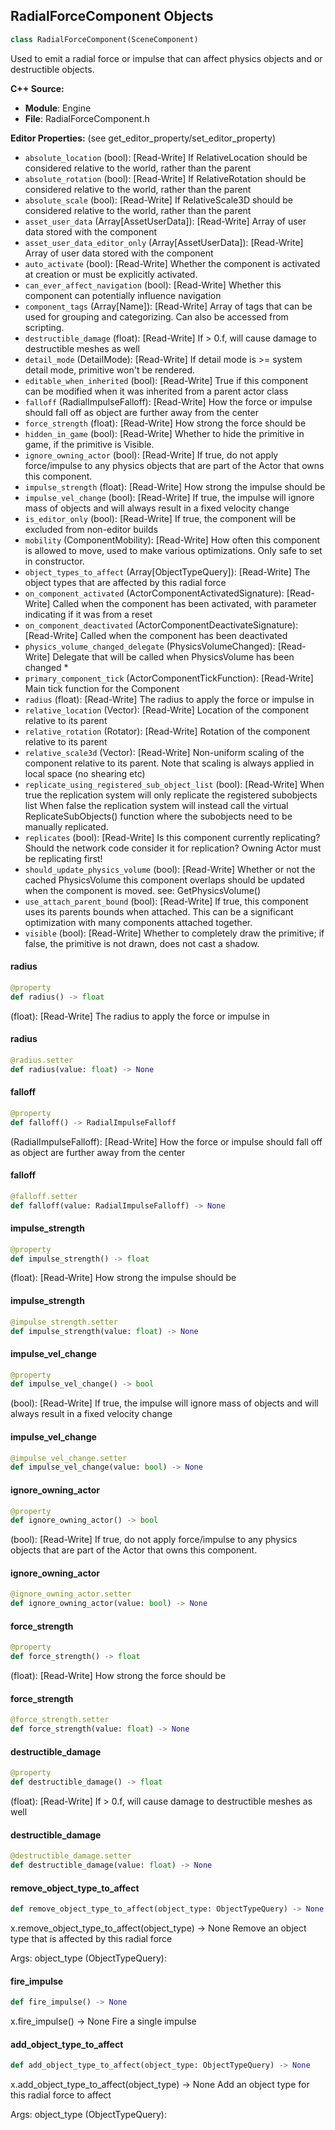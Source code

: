 ## RadialForceComponent Objects

```python
class RadialForceComponent(SceneComponent)
```

Used to emit a radial force or impulse that can affect physics objects and or destructible objects.

**C++ Source:**

- **Module**: Engine
- **File**: RadialForceComponent.h

**Editor Properties:** (see get_editor_property/set_editor_property)

- ``absolute_location`` (bool):  [Read-Write] If RelativeLocation should be considered relative to the world, rather than the parent
- ``absolute_rotation`` (bool):  [Read-Write] If RelativeRotation should be considered relative to the world, rather than the parent
- ``absolute_scale`` (bool):  [Read-Write] If RelativeScale3D should be considered relative to the world, rather than the parent
- ``asset_user_data`` (Array[AssetUserData]):  [Read-Write] Array of user data stored with the component
- ``asset_user_data_editor_only`` (Array[AssetUserData]):  [Read-Write] Array of user data stored with the component
- ``auto_activate`` (bool):  [Read-Write] Whether the component is activated at creation or must be explicitly activated.
- ``can_ever_affect_navigation`` (bool):  [Read-Write] Whether this component can potentially influence navigation
- ``component_tags`` (Array[Name]):  [Read-Write] Array of tags that can be used for grouping and categorizing. Can also be accessed from scripting.
- ``destructible_damage`` (float):  [Read-Write] If > 0.f, will cause damage to destructible meshes as well
- ``detail_mode`` (DetailMode):  [Read-Write] If detail mode is >= system detail mode, primitive won't be rendered.
- ``editable_when_inherited`` (bool):  [Read-Write] True if this component can be modified when it was inherited from a parent actor class
- ``falloff`` (RadialImpulseFalloff):  [Read-Write] How the force or impulse should fall off as object are further away from the center
- ``force_strength`` (float):  [Read-Write] How strong the force should be
- ``hidden_in_game`` (bool):  [Read-Write] Whether to hide the primitive in game, if the primitive is Visible.
- ``ignore_owning_actor`` (bool):  [Read-Write] If true, do not apply force/impulse to any physics objects that are part of the Actor that owns this component.
- ``impulse_strength`` (float):  [Read-Write] How strong the impulse should be
- ``impulse_vel_change`` (bool):  [Read-Write] If true, the impulse will ignore mass of objects and will always result in a fixed velocity change
- ``is_editor_only`` (bool):  [Read-Write] If true, the component will be excluded from non-editor builds
- ``mobility`` (ComponentMobility):  [Read-Write] How often this component is allowed to move, used to make various optimizations. Only safe to set in constructor.
- ``object_types_to_affect`` (Array[ObjectTypeQuery]):  [Read-Write] The object types that are affected by this radial force
- ``on_component_activated`` (ActorComponentActivatedSignature):  [Read-Write] Called when the component has been activated, with parameter indicating if it was from a reset
- ``on_component_deactivated`` (ActorComponentDeactivateSignature):  [Read-Write] Called when the component has been deactivated
- ``physics_volume_changed_delegate`` (PhysicsVolumeChanged):  [Read-Write] Delegate that will be called when PhysicsVolume has been changed *
- ``primary_component_tick`` (ActorComponentTickFunction):  [Read-Write] Main tick function for the Component
- ``radius`` (float):  [Read-Write] The radius to apply the force or impulse in
- ``relative_location`` (Vector):  [Read-Write] Location of the component relative to its parent
- ``relative_rotation`` (Rotator):  [Read-Write] Rotation of the component relative to its parent
- ``relative_scale3d`` (Vector):  [Read-Write] Non-uniform scaling of the component relative to its parent.
  Note that scaling is always applied in local space (no shearing etc)
- ``replicate_using_registered_sub_object_list`` (bool):  [Read-Write] When true the replication system will only replicate the registered subobjects list
  When false the replication system will instead call the virtual ReplicateSubObjects() function where the subobjects need to be manually replicated.
- ``replicates`` (bool):  [Read-Write] Is this component currently replicating? Should the network code consider it for replication? Owning Actor must be replicating first!
- ``should_update_physics_volume`` (bool):  [Read-Write] Whether or not the cached PhysicsVolume this component overlaps should be updated when the component is moved.
  see: GetPhysicsVolume()
- ``use_attach_parent_bound`` (bool):  [Read-Write] If true, this component uses its parents bounds when attached.
  This can be a significant optimization with many components attached together.
- ``visible`` (bool):  [Read-Write] Whether to completely draw the primitive; if false, the primitive is not drawn, does not cast a shadow.

<a id="unreal.RadialForceComponent.radius"></a>

#### radius

```python
@property
def radius() -> float
```

(float):  [Read-Write] The radius to apply the force or impulse in

<a id="unreal.RadialForceComponent.radius"></a>

#### radius

```python
@radius.setter
def radius(value: float) -> None
```

<a id="unreal.RadialForceComponent.falloff"></a>

#### falloff

```python
@property
def falloff() -> RadialImpulseFalloff
```

(RadialImpulseFalloff):  [Read-Write] How the force or impulse should fall off as object are further away from the center

<a id="unreal.RadialForceComponent.falloff"></a>

#### falloff

```python
@falloff.setter
def falloff(value: RadialImpulseFalloff) -> None
```

<a id="unreal.RadialForceComponent.impulse_strength"></a>

#### impulse_strength

```python
@property
def impulse_strength() -> float
```

(float):  [Read-Write] How strong the impulse should be

<a id="unreal.RadialForceComponent.impulse_strength"></a>

#### impulse_strength

```python
@impulse_strength.setter
def impulse_strength(value: float) -> None
```

<a id="unreal.RadialForceComponent.impulse_vel_change"></a>

#### impulse_vel_change

```python
@property
def impulse_vel_change() -> bool
```

(bool):  [Read-Write] If true, the impulse will ignore mass of objects and will always result in a fixed velocity change

<a id="unreal.RadialForceComponent.impulse_vel_change"></a>

#### impulse_vel_change

```python
@impulse_vel_change.setter
def impulse_vel_change(value: bool) -> None
```

<a id="unreal.RadialForceComponent.ignore_owning_actor"></a>

#### ignore_owning_actor

```python
@property
def ignore_owning_actor() -> bool
```

(bool):  [Read-Write] If true, do not apply force/impulse to any physics objects that are part of the Actor that owns this component.

<a id="unreal.RadialForceComponent.ignore_owning_actor"></a>

#### ignore_owning_actor

```python
@ignore_owning_actor.setter
def ignore_owning_actor(value: bool) -> None
```

<a id="unreal.RadialForceComponent.force_strength"></a>

#### force_strength

```python
@property
def force_strength() -> float
```

(float):  [Read-Write] How strong the force should be

<a id="unreal.RadialForceComponent.force_strength"></a>

#### force_strength

```python
@force_strength.setter
def force_strength(value: float) -> None
```

<a id="unreal.RadialForceComponent.destructible_damage"></a>

#### destructible_damage

```python
@property
def destructible_damage() -> float
```

(float):  [Read-Write] If > 0.f, will cause damage to destructible meshes as well

<a id="unreal.RadialForceComponent.destructible_damage"></a>

#### destructible_damage

```python
@destructible_damage.setter
def destructible_damage(value: float) -> None
```

<a id="unreal.RadialForceComponent.remove_object_type_to_affect"></a>

#### remove_object_type_to_affect

```python
def remove_object_type_to_affect(object_type: ObjectTypeQuery) -> None
```

x.remove_object_type_to_affect(object_type) -> None
Remove an object type that is affected by this radial force

Args:
    object_type (ObjectTypeQuery):

<a id="unreal.RadialForceComponent.fire_impulse"></a>

#### fire_impulse

```python
def fire_impulse() -> None
```

x.fire_impulse() -> None
Fire a single impulse

<a id="unreal.RadialForceComponent.add_object_type_to_affect"></a>

#### add_object_type_to_affect

```python
def add_object_type_to_affect(object_type: ObjectTypeQuery) -> None
```

x.add_object_type_to_affect(object_type) -> None
Add an object type for this radial force to affect

Args:
    object_type (ObjectTypeQuery):

<a id="unreal.RB_RadialForceComponent"></a>